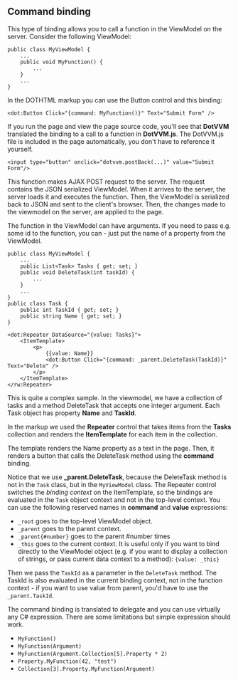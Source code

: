 ﻿## Command binding
This type of binding allows you to call a function in the ViewModel on the server. 
Consider the following ViewModel:
```CSHARP
public class MyViewModel {
    ...
    public void MyFunction() {
        ...
    }
    ...
}
```

In the DOTHTML markup you can use the Button control and this binding:
```DOTHTML
<dot:Button Click="{command: MyFunction()}" Text="Submit Form" />
```

If you run the page and view the page source code, you'll see that **DotVVM** translated the binding to a call to a function in **DotVVM.js**.
The DotVVM.js file is included in the page automatically, you don't have to reference it yourself.
```DOTHTML
<input type="button" onclick="dotvvm.postBack(...)" value="Submit Form"/>
```

This function makes AJAX POST request to the server. The request contains the JSON serialized ViewModel. 
When it arrives to the server, the server loads it and executes the function. Then, the ViewModel is serialized back to JSON
and sent to the client's browser. Then, the changes made to the viewmodel on the server, are applied to the page.

The function in the ViewModel can have arguments. If you need to pass e.g. some id to the function, you can - just put the name of 
a property from the ViewModel. 

```CSHARP
public class MyViewModel {
    ...
    public List<Task> Tasks { get; set; }
    public void DeleteTask(int taskId) {
        ...
    }
    ...
}
public class Task {
    public int TaskId { get; set; }
    public string Name { get; set; }
}
```

```DOTHTML
<dot:Repeater DataSource="{value: Tasks}">
    <ItemTemplate>
        <p>
            {{value: Name}}
            <dot:Button Click="{command: _parent.DeleteTask(TaskId)}" Text="Delete" />
        </p>
    </ItemTemplate>
</rw:Repeater>
```

This is quite a complex sample. In the viewmodel, we have a collection of tasks and a method DeleteTask that accepts one integer argument. 
Each Task object has property **Name** and **TaskId**.

In the markup we used the **Repeater** control that takes items from the **Tasks** collection and renders the **ItemTemplate** for each 
item in the collection.

The template renders the Name property as a text in the page. Then, it renders a button that calls the DeleteTask method using 
the **command** binding.

Notice that we use **_parent.DeleteTask**, because the DeleteTask method is not in the `Task` class, but in the `MyViewModel` class. 
The Repeater control switches the _binding context_ on the ItemTemplate, so the bindings are evaluated in the `Task` object context 
and not in the top-level context. 
You can use the following reserved names in **command** and **value** expressions: 
* `_root` goes to the top-level ViewModel object.
* `_parent` goes to the parent context.
* `_parent{#number}` goes to the parent #number times
* `_this` goes to the current context. It is useful only if you want to bind directly to the ViewModel object (e.g. if you want to 
display a collection of strings, or pass current data context to a method): ``{value: _this}``

Then we pass the `TaskId` as a parameter in the `DeleteTask` method. The TaskId is also evaluated in the current binding context, 
not in the function context - if you want to use value from parent, you'd have to use the `_parent.TaskId`.

The command binding is translated to delegate and you can use virtually any C# expression. There are some limitations but simple 
expression should work.
* `MyFunction()`
* `MyFunction(Argument)`
* `MyFunction(Argument.Collection[5].Property * 2)`
* `Property.MyFunction(42, "test")`
* `Collection[3].Property.MyFunction(Argument)`

